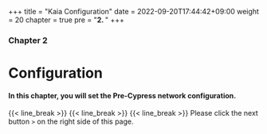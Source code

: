 +++
title = "Kaia Configuration"
date = 2022-09-20T17:44:42+09:00
weight = 20
chapter = true
pre = "<b>2. </b>"
+++

### Chapter 2

# Configuration

#### In this chapter, you will set the Pre-Cypress network configuration.

{{< line_break >}}
{{< line_break >}}
{{< line_break >}}
Please click the next button ```>``` on the right side of this page.
